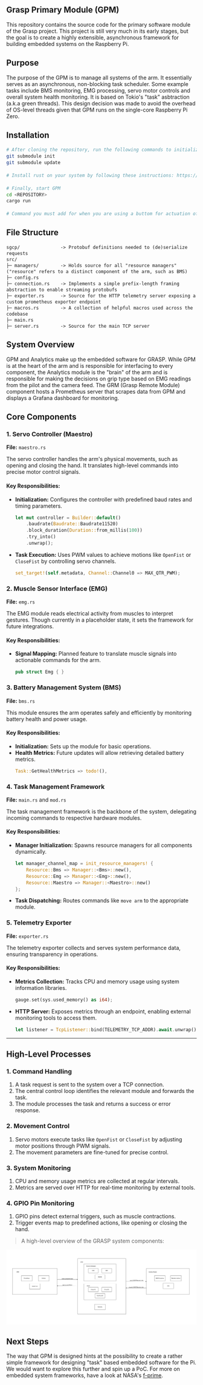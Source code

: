 ## Grasp Primary Module (GPM)
This repository contains the source code for the primary software module of the Grasp project. This project is still very much in its early stages, but the goal is to create a highly extensible, asynchronous framework for building embedded systems on the Raspberry Pi.

## Purpose
The purpose of the GPM is to manage all systems of the arm. It essentially serves as an asynchronous, non-blocking task scheduler. Some example tasks include BMS monitoring, EMG processing, servo motor controls and overall system health monitoring. It is based on Tokio's "task" asbtraction (a.k.a green threads). This design decision was made to avoid the overhead of OS-level threads given that GPM runs on the single-core Raspberry Pi Zero.

## Installation
```bash
# After cloning the repository, run the following commands to initialize the `sgcp` submodule
git submodule init
git submodule update

# Install rust on your system by following these instructions: https://www.rust-lang.org/tools/install

# Finally, start GPM
cd <REPOSITORY>
cargo run

# Command you must add for when you are using a buttom for actuation of arm vs not using EMG Module
```
## File Structure
```
sgcp/               -> Protobuf definitions needed to (de)serialize requests
src/                
├─ managers/        -> Holds source for all "resource managers" ("resource" refers to a distinct component of the arm, such as BMS)
├─ config.rs
├─ connection.rs    -> Implements a simple prefix-length framing abstraction to enable streaming protobufs
├─ exporter.rs      -> Source for the HTTP telemetry server exposing a custom prometheus exporter endpoint    
├─ macros.rs        -> A collection of helpful macros used across the codebase
├─ main.rs          
├─ server.rs        -> Source for the main TCP server   
```

## System Overview
GPM and Analytics make up the embedded software for GRASP. While GPM is at the heart of the arm and is responsible for interfacing to every component, the Analytics module is the "brain" of the arm and is responsible for making the decisions on grip type based on EMG readings from the pilot and the camera feed. The GRM (Grasp Remote Module) component hosts a Prometheus server that scrapes data from GPM and displays a Grafana dashboard for monitoring.


## Core Components

### 1. **Servo Controller (Maestro)**

**File:** `maestro.rs`

The servo controller handles the arm's physical movements, such as opening and closing the hand. It translates high-level commands into precise motor control signals.

#### Key Responsibilities:

- **Initialization:** Configures the controller with predefined baud rates and timing parameters.
  ```rust
  let mut controller = Builder::default()
      .baudrate(Baudrate::Baudrate11520)
      .block_duration(Duration::from_millis(100))
      .try_into()
      .unwrap();
  ```
- **Task Execution:** Uses PWM values to achieve motions like `OpenFist` or `CloseFist` by controlling servo channels.
  ```rust
  set_target!(self.metadata, Channel::Channel0 => MAX_QTR_PWM);
  ```

### 2. **Muscle Sensor Interface (EMG)**

**File:** `emg.rs`

The EMG module reads electrical activity from muscles to interpret gestures. Though currently in a placeholder state, it sets the framework for future integrations.

#### Key Responsibilities:

- **Signal Mapping:** Planned feature to translate muscle signals into actionable commands for the arm.
  ```rust
  pub struct Emg { }
  ```

### 3. **Battery Management System (BMS)**

**File:** `bms.rs`

This module ensures the arm operates safely and efficiently by monitoring battery health and power usage.

#### Key Responsibilities:

- **Initialization:** Sets up the module for basic operations.
- **Health Metrics:** Future updates will allow retrieving detailed battery metrics.
  ```rust
  Task::GetHealthMetrics => todo!(),
  ```

### 4. **Task Management Framework**

**File:** `main.rs` and `mod.rs`

The task management framework is the backbone of the system, delegating incoming commands to respective hardware modules.

#### Key Responsibilities:

- **Manager Initialization:** Spawns resource managers for all components dynamically.
  ```rust
  let manager_channel_map = init_resource_managers! {
      Resource::Bms => Manager::<Bms>::new(),
      Resource::Emg => Manager::<Emg>::new(),
      Resource::Maestro => Manager::<Maestro>::new()
  };
  ```
- **Task Dispatching:** Routes commands like `move arm` to the appropriate module.

### 5. **Telemetry Exporter**

**File:** `exporter.rs`

The telemetry exporter collects and serves system performance data, ensuring transparency in operations.

#### Key Responsibilities:

- **Metrics Collection:** Tracks CPU and memory usage using system information libraries.
  ```rust
  gauge.set(sys.used_memory() as i64);
  ```
- **HTTP Server:** Exposes metrics through an endpoint, enabling external monitoring tools to access them.
  ```rust
  let listener = TcpListener::bind(TELEMETRY_TCP_ADDR).await.unwrap();
  ```

---

## High-Level Processes

### 1. **Command Handling**

1. A task request is sent to the system over a TCP connection.
2. The central control loop identifies the relevant module and forwards the task.
3. The module processes the task and returns a success or error response.

### 2. **Movement Control**

1. Servo motors execute tasks like `OpenFist` or `CloseFist` by adjusting motor positions through PWM signals.
2. The movement parameters are fine-tuned for precise control.

### 3. **System Monitoring**

1. CPU and memory usage metrics are collected at regular intervals.
2. Metrics are served over HTTP for real-time monitoring by external tools.

### 4. **GPIO Pin Monitoring**

1. GPIO pins detect external triggers, such as muscle contractions.
2. Trigger events map to predefined actions, like opening or closing the hand.


> A high-level overview of the GRASP system components:
<!-- <p align="left">
  <img width="703" alt="image" src="https://github.com/user-attachments/assets/5e40bb3e-f838-440a-9d8c-5f6db26e568f">
</p> -->
<p align="left">
  <img alt="image" src=assets/grasp_2_edit.png>
</p>

## Next Steps
The way that GPM is designed hints at the possibility to create a rather simple framework for designing "task" based embedded software for the Pi. We would want to explore this further and spin up a PoC. For more on embedded system frameworks, have a look at NASA's [f-prime](https://github.com/nasa/fprime).
